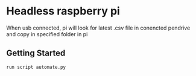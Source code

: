 # Headless raspberry pi

When usb connected, pi will look for latest .csv file in conencted pendrive and copy in specified folder in pi

## Getting Started

```
run script automate.py
```
